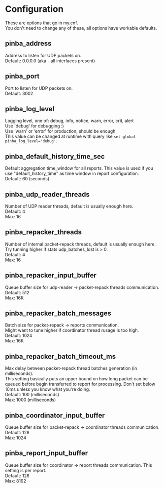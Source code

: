 Configuration
=============

These are options that go in my.cnf.<br>
You don't need to change any of these, all options have workable defaults.

## pinba_address

Address to listen for UDP packets on.<br>
Default: 0.0.0.0 (aka - all interfaces present)

## pinba_port
Port to listen for UDP packets on.<br>
Default: 3002

## pinba_log_level
Logging level, one of: debug, info, notice, warn, error, crit, alert<br>
Use 'debug' for debugging :)<br>
Use 'warn' or 'error' for production, should be enough <br>
This value can be changed at runtime with query like `set global pinba_log_level='debug';`

## pinba_default_history_time_sec
Default aggregation time_window for all reports. This value is used if you use "default_history_time" as time window in report configuration.<br>
Default: 60 (seconds)

## pinba_udp_reader_threads
Number of UDP reader threads, default is usually enough here.<br>
Default: 4<br>
Max: 16

## pinba_repacker_threads
Number of internal packet-repack threads, default is usually enough here.<br>
Try tunning higher if stats udp_batches_lost is > 0.<br>
Default: 4<br>
Max: 16

## pinba_repacker_input_buffer
Queue buffer size for udp-reader -> packet-repack threads communication.<br>
Default: 512<br>
Max: 16K

## pinba_repacker_batch_messages
Batch size for packet-repack -> reports communication.<br>
Might want to tune higher if coordinator thread rusage is too high.<br>
Default: 1024<br>
Max: 16K

## pinba_repacker_batch_timeout_ms
Max delay between packet-repack thread batches generation (in milliseconds).<br>
This setting basically puts an upper bound on how long packet can be queued before begin transferred to report for processing. Don't set below 10ms unless you know what you're doing.<br>
Default: 100 (milliseconds)<br>
Max: 1000 (milliseconds)

## pinba_coordinator_input_buffer
Queue buffer size for packet-repack -> coordinator threads communication.<br>
Default: 128<br>
Max: 1024

## pinba_report_input_buffer
Queue buffer size for coordinator -> report threads communication. This setting is per report.<br>
Default: 128<br>
Max: 8192
